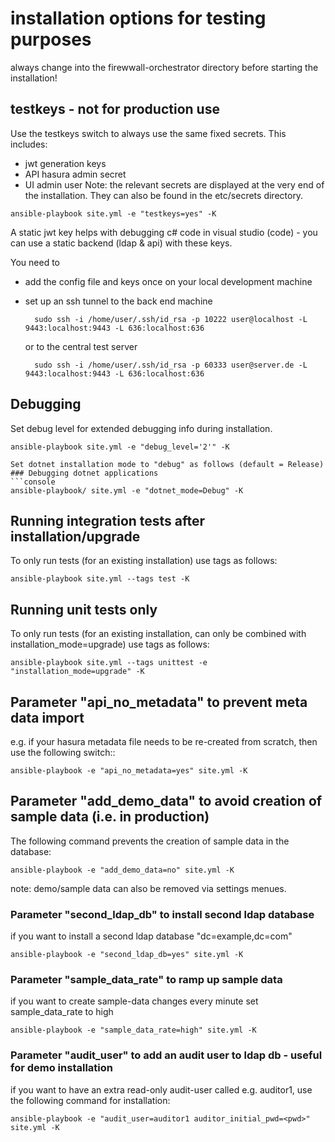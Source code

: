 # installation options for testing purposes

always change into the firewwall-orchestrator directory before starting the installation!

## testkeys - not for production use

Use the testkeys switch to always use the same fixed secrets.
This includes:
- jwt generation keys
- API hasura admin secret
- UI admin user
Note: the relevant secrets are displayed at the very end of the installation. They can also be found in the etc/secrets directory.

```console
ansible-playbook site.yml -e "testkeys=yes" -K
```

A static jwt key helps with debugging c# code in visual studio (code) - you can use a static backend (ldap & api) with these keys.

You need to
- add the config file and keys once on your local development machine
- set up an ssh tunnel to the back end machine

        sudo ssh -i /home/user/.ssh/id_rsa -p 10222 user@localhost -L 9443:localhost:9443 -L 636:localhost:636

    or to the central test server

        sudo ssh -i /home/user/.ssh/id_rsa -p 60333 user@server.de -L 9443:localhost:9443 -L 636:localhost:636

## Debugging

Set debug level for extended debugging info during installation.

```console
ansible-playbook site.yml -e "debug_level='2'" -K

Set dotnet installation mode to "debug" as follows (default = Release)
### Debugging dotnet applications
```console
ansible-playbook/ site.yml -e "dotnet_mode=Debug" -K
```
## Running integration tests after installation/upgrade

To only run tests (for an existing installation) use tags as follows:

```console
ansible-playbook site.yml --tags test -K
```

## Running unit tests only

To only run tests (for an existing installation, can only be combined with installation_mode=upgrade) use tags as follows:

```console
ansible-playbook site.yml --tags unittest -e "installation_mode=upgrade" -K
```

## Parameter "api_no_metadata" to prevent meta data import

e.g. if your hasura metadata file needs to be re-created from scratch, then use the following switch::

```console
ansible-playbook -e "api_no_metadata=yes" site.yml -K
```

## Parameter "add_demo_data" to avoid creation of sample data (i.e. in production)

The following command prevents the creation of sample data in the database:

```console
ansible-playbook -e "add_demo_data=no" site.yml -K
```

note: demo/sample data can also be removed via settings menues.

### Parameter "second_ldap_db" to install second ldap database

if you want to install a second ldap database "dc=example,dc=com"

```console
ansible-playbook -e "second_ldap_db=yes" site.yml -K
```

### Parameter "sample_data_rate" to ramp up sample data

if you want to create sample-data changes every minute set sample_data_rate to high

```console
ansible-playbook -e "sample_data_rate=high" site.yml -K
```
### Parameter "audit_user" to add an audit user to ldap db - useful for demo installation

if you want to have an extra read-only audit-user called e.g. auditor1, use the following command for installation:

```console
ansible-playbook -e "audit_user=auditor1 auditor_initial_pwd=<pwd>" site.yml -K
```
